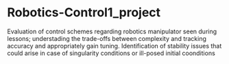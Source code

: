 # Robotics-Control1_project
Evaluation of control schemes regarding robotics manipulator seen during lessons; understading the trade-offs between complexity and tracking accuracy and appropriately gain tuning. Identification of stability issues that could arise in case of singularity conditions or ill-posed initial coonditions
